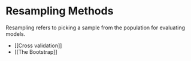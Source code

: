 # Resampling Methods

Resampling refers to picking a sample from the population for evaluating models.

- [[Cross validation]]
- [[The Bootstrap]]